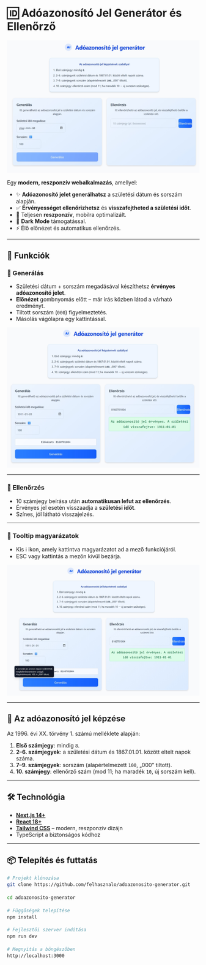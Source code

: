 # 🆔 Adóazonosító Jel Generátor és Ellenőrző

![Adóazonosító generátor előnézet](https://github.com/n0rvyll/adoazonosito-app/blob/main/readme/01.jpeg)

Egy **modern, reszponzív webalkalmazás**, amellyel:
- ✨ **Adóazonosító jelet generálhatsz** a születési dátum és sorszám alapján.
- ✅ **Érvényességet ellenőrizhetsz** és **visszafejtheted a születési időt**.
- 📱 Teljesen **reszponzív**, mobilra optimalizált.
- 🌙 **Dark Mode** támogatással.
- ⚡ Élő előnézet és automatikus ellenőrzés.

---

## 🚀 Funkciók

### 🔹 Generálás
- Születési dátum + sorszám megadásával készíthetsz **érvényes adóazonosító jelet**.
- **Előnézet** gombnyomás előtt – már írás közben látod a várható eredményt.
- Tiltott sorszám (`000`) figyelmeztetés.
- Másolás vágólapra egy kattintással.

![Generálás képernyő](https://github.com/n0rvyll/adoazonosito-app/blob/main/readme/02.jpeg)

---

### 🔹 Ellenőrzés
- 10 számjegy beírása után **automatikusan lefut az ellenőrzés**.
- Érvényes jel esetén visszaadja a **születési időt**.
- Színes, jól látható visszajelzés.

---

### 🔹 Tooltip magyarázatok
- Kis ℹ️ ikon, amely kattintva magyarázatot ad a mező funkciójáról.
- ESC vagy kattintás a mezőn kívül bezárja.

![Tooltip példa](https://github.com/n0rvyll/adoazonosito-app/blob/main/readme/03.jpeg)

---

## 📜 Az adóazonosító jel képzése

Az 1996. évi XX. törvény 1. számú melléklete alapján:

1. **Első számjegy**: mindig `8`.
2. **2–6. számjegyek**: a születési dátum és 1867.01.01. között eltelt napok száma.
3. **7–9. számjegyek**: sorszám (alapértelmezett `100`, „000” tiltott).
4. **10. számjegy**: ellenőrző szám (mod 11; ha maradék `10`, új sorszám kell).


---

## 🛠 Technológia

- **[Next.js 14+](https://nextjs.org/)**
- **[React 18+](https://react.dev/)**
- **[Tailwind CSS](https://tailwindcss.com/)** – modern, reszponzív dizájn
- TypeScript a biztonságos kódhoz

---

## 📦 Telepítés és futtatás

```bash
# Projekt klónozása
git clone https://github.com/felhasznalo/adoazonosito-generator.git

cd adoazonosito-generator

# Függőségek telepítése
npm install

# Fejlesztői szerver indítása
npm run dev

# Megnyitás a böngészőben
http://localhost:3000